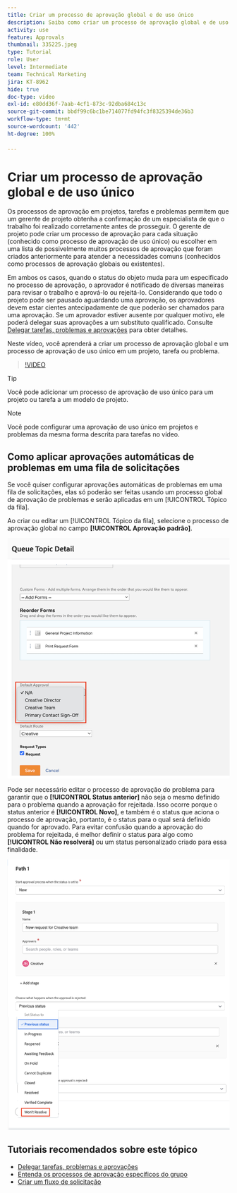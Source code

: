 ```yaml
---
title: Criar um processo de aprovação global e de uso único
description: Saiba como criar um processo de aprovação global e de uso único em um projeto, tarefa ou problema.
activity: use
feature: Approvals
thumbnail: 335225.jpeg
type: Tutorial
role: User
level: Intermediate
team: Technical Marketing
jira: KT-8962
hide: true
doc-type: video
exl-id: e80dd36f-7aab-4cf1-873c-92dba684c13c
source-git-commit: bbdf99c6bc1be714077fd94fc3f8325394de36b3
workflow-type: tm+mt
source-wordcount: '442'
ht-degree: 100%

---
```


# Criar um processo de aprovação global e de uso único

Os processos de aprovação em projetos, tarefas e problemas permitem que um gerente de projeto obtenha a confirmação de um especialista de que o trabalho foi realizado corretamente antes de prosseguir. O gerente de projeto pode criar um processo de aprovação para cada situação (conhecido como processo de aprovação de uso único) ou escolher em uma lista de possivelmente muitos processos de aprovação que foram criados anteriormente para atender a necessidades comuns (conhecidos como processos de aprovação globais ou existentes).

Em ambos os casos, quando o status do objeto muda para um especificado no processo de aprovação, o aprovador é notificado de diversas maneiras para revisar o trabalho e aprová-lo ou rejeitá-lo. Considerando que todo o projeto pode ser pausado aguardando uma aprovação, os aprovadores devem estar cientes antecipadamente de que poderão ser chamados para uma aprovação. Se um aprovador estiver ausente por qualquer motivo, ele poderá delegar suas aprovações a um substituto qualificado. Consulte [Delegar tarefas, problemas e aprovações](/help/manage-work/approval-processes-and-milestone-paths/delegate-approvals.md) para obter detalhes.

Neste vídeo, você aprenderá a criar um processo de aprovação global e um processo de aprovação de uso único em um projeto, tarefa ou problema.

>[!VIDEO](https://video.tv.adobe.com/v/335225/?quality=12&learn=on&enablevpops=1)

>[!TIP]
>
>Você pode adicionar um processo de aprovação de uso único para um projeto ou tarefa a um modelo de projeto.

>[!NOTE]
>
>Você pode configurar uma aprovação de uso único em projetos e problemas da mesma forma descrita para tarefas no vídeo.

## Como aplicar aprovações automáticas de problemas em uma fila de solicitações

Se você quiser configurar aprovações automáticas de problemas em uma fila de solicitações, elas só poderão ser feitas usando um processo global de aprovação de problemas e serão aplicadas em um [!UICONTROL Tópico da fila].

Ao criar ou editar um [!UICONTROL Tópico da fila], selecione o processo de aprovação global no campo **[!UICONTROL Aprovação padrão]**.

![Imagem mostrando como selecionar um processo de aprovação padrão em um tópico da fila](assets/automatic-issue-approval-1.png)

Pode ser necessário editar o processo de aprovação do problema para garantir que o **[!UICONTROL Status anterior]** não seja o mesmo definido para o problema quando a aprovação for rejeitada. Isso ocorre porque o status anterior é **[!UICONTROL Novo]**, e também é o status que aciona o processo de aprovação, portanto, é o status para o qual será definido quando for aprovado. Para evitar confusão quando a aprovação do problema for rejeitada, é melhor definir o status para algo como **[!UICONTROL Não resolverá]** ou um status personalizado criado para essa finalidade.

![Imagem mostrando a alteração do status a ser usado quando o problema for rejeitado](assets/automatic-issue-approval-2.png)


## Tutoriais recomendados sobre este tópico

* [Delegar tarefas, problemas e aprovações](/help/manage-work/approval-processes-and-milestone-paths/delegate-approvals.md)
* [Entenda os processos de aprovação específicos do grupo](/help/administration-and-setup/approval-processes-and-milestone-paths/group-specific-approval-processes.md)
* [Criar um fluxo de solicitação](/help/manage-work/request-queues/create-a-request-flow.md)

